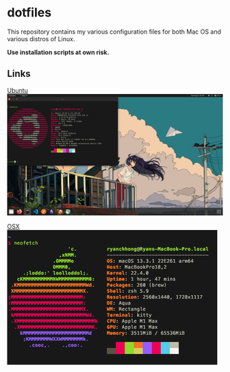 # dotfiles
This repository contains my various configuration files for both Mac OS and various distros of Linux.

**Use installation scripts at own risk.**

## Links

[Ubuntu](./scripts/ubuntu/README.md)  
![neofetch screenshot](./ubuntu/media/ubuntu.png)
<!-- [Arch Linux (Manjaro)](./scripts/arch/README.md)
![neofetch screenshot](./media/manjaro.png) -->
[OSX](./osx/README.md)  
![neofetch screenshot](./osx/media/macos.png)
